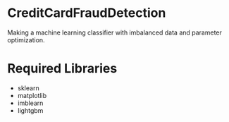 # CreditCardFraudDetection
Making a machine learning classifier with imbalanced data and parameter optimization.

# Required Libraries
* sklearn
* matplotlib
* imblearn
* lightgbm
